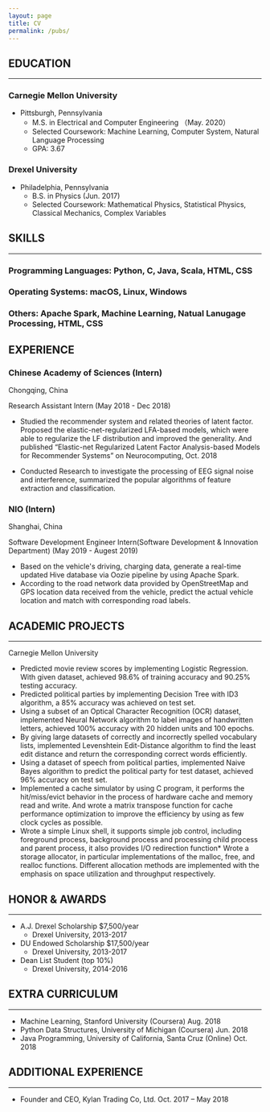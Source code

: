 ```yaml
---
layout: page
title: CV
permalink: /pubs/
---
```


## EDUCATION

---

### Carnegie Mellon University

* Pittsburgh, Pennsylvania
  * M.S. in Electrical and Computer Engineering  （May. 2020）
  * Selected Coursework: Machine Learning, Computer System, Natural Language Processing
  * GPA: 3.67

### Drexel University

* Philadelphia, Pennsylvania
  * B.S. in Physics (Jun. 2017)
  * Selected Coursework: Mathematical Physics, Statistical Physics, Classical Mechanics, Complex Variables

## SKILLS

---

### Programming Languages: Python, C, Java, Scala, HTML, CSS

### Operating Systems: macOS, Linux, Windows

### Others: Apache Spark, Machine Learning, Natual Lanugage Processing, HTML, CSS

## EXPERIENCE

### Chinese Academy of Sciences (Intern)

Chongqing, China

Research Assistant Intern      (May 2018 - Dec 2018)

* Studied the recommender system and related theories of latent factor. Proposed the elastic-net-regularized LFA-based models, which were able to regularize the LF distribution and improved the generality. And published “Elastic-net Regularized Latent Factor Analysis-based Models for Recommender Systems” on Neurocomputing, Oct. 2018
  
* Conducted Research to investigate the processing of EEG signal noise and interference, summarized the popular algorithms of feature extraction and classification.

### NIO (Intern)

Shanghai, China

Software Development Engineer Intern(Software Development & Innovation Department) (May 2019 - Augest 2019)

* Based on the vehicle's driving, charging data, generate a real-time updated Hive database via Oozie pipeline by using Apache Spark.
* According to the road network data provided by OpenStreetMap and GPS location data received from the vehicle, predict the actual vehicle location and match with corresponding road labels.

## ACADEMIC PROJECTS

---

Carnegie Mellon University

* Predicted movie review scores by implementing Logistic Regression. With given dataset, achieved 98.6% of training accuracy and 90.25% testing accuracy.
* Predicted political parties by implementing Decision Tree with ID3 algorithm, a 85% accuracy was achieved on test set.
* Using a subset of an Optical Character Recognition (OCR) dataset, implemented Neural Network algorithm to label images of handwritten letters, achieved 100% accuracy with 20 hidden units and 100 epochs.
* By giving large datasets of correctly and incorrectly spelled vocabulary lists, implemented Levenshtein Edit-Distance algorithm to find the least edit distance and return the corresponding correct words efficiently.
* Using a dataset of speech from political parties, implemented Naive Bayes algorithm to predict the political party for test dataset, achieved 96% accuracy on test set.
* Implemented a cache simulator by using C program, it performs the hit/miss/evict behavior in the process of hardware cache and memory read and write. And wrote a matrix transpose function for cache performance optimization to improve the efficiency by using as few clock cycles as possible.
* Wrote a simple Linux shell, it supports simple job control, including foreground process, background process and processing child process and parent process, it also provides I/O redirection function* Wrote a storage allocator, in particular implementations of the malloc, free, and realloc functions. Different allocation methods are implemented with the emphasis on space utilization and throughput respectively.

## HONOR & AWARDS

---


* A.J. Drexel Scholarship $7,500/year
  * Drexel University, 2013-2017
* DU Endowed Scholarship $17,500/year
  * Drexel University, 2013-2017
* Dean List Student (top 10%)
  * Drexel University, 2014-2016

## EXTRA CURRICULUM

---

* Machine Learning, Stanford University (Coursera) Aug.  2018
* Python Data Structures, University of Michigan (Coursera) Jun. 2018
* Java Programming, University of California, Santa Cruz (Online) Oct. 2018

## ADDITIONAL EXPERIENCE

---

* Founder and CEO, Kylan Trading Co, Ltd. Oct. 2017 – May  2018
